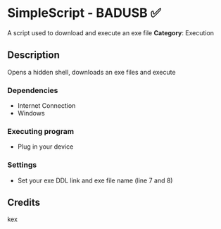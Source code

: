 # SimpleScript - BADUSB ✅

A script used to download and execute an exe file
**Category**:  Execution

## Description

Opens a hidden shell, downloads an exe files and execute

### Dependencies

* Internet Connection
* Windows

### Executing program

* Plug in your device

### Settings

* Set your exe DDL link and exe file name (line 7 and 8)

## Credits
kex
